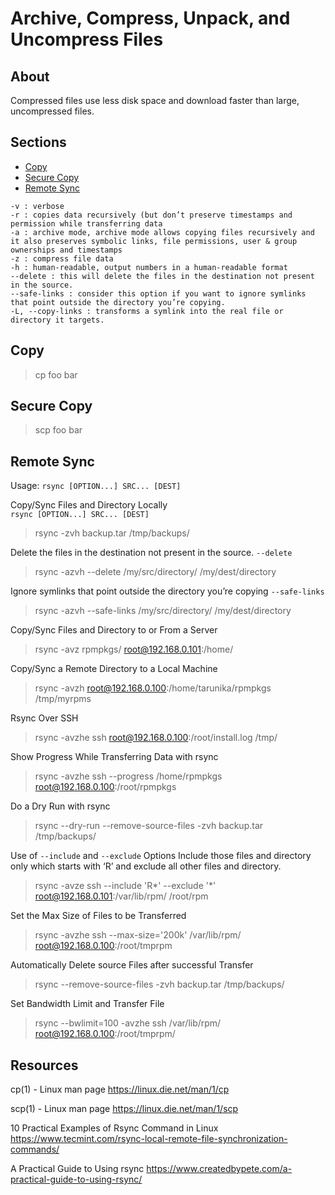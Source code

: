 # Archive, Compress, Unpack, and Uncompress Files

## About

Compressed files use less disk space and download faster than large, uncompressed files.

## Sections

- [Copy](#copy)
- [Secure Copy](#secure-copy)
- [Remote Sync](#remote-sync)

``` console
-v : verbose
-r : copies data recursively (but don’t preserve timestamps and permission while transferring data
-a : archive mode, archive mode allows copying files recursively and it also preserves symbolic links, file permissions, user & group ownerships and timestamps
-z : compress file data
-h : human-readable, output numbers in a human-readable format
--delete : this will delete the files in the destination not present in the source.
--safe-links : consider this option if you want to ignore symlinks that point outside the directory you’re copying.
-L, --copy-links : transforms a symlink into the real file or directory it targets.
```

## Copy

> cp foo bar

## Secure Copy

> scp foo bar

## Remote Sync

Usage: `rsync [OPTION...] SRC... [DEST]`

Copy/Sync Files and Directory Locally  
`rsync [OPTION...] SRC... [DEST]`  
> rsync -zvh backup.tar /tmp/backups/

Delete the files in the destination not present in the source. `--delete`
> rsync -azvh --delete /my/src/directory/ /my/dest/directory

Ignore symlinks that point outside the directory you’re copying `--safe-links`
> rsync -azvh --safe-links /my/src/directory/ /my/dest/directory

Copy/Sync Files and Directory to or From a Server
> rsync -avz rpmpkgs/ root@192.168.0.101:/home/

Copy/Sync a Remote Directory to a Local Machine
> rsync -avzh root@192.168.0.100:/home/tarunika/rpmpkgs /tmp/myrpms

Rsync Over SSH
> rsync -avzhe ssh root@192.168.0.100:/root/install.log /tmp/

Show Progress While Transferring Data with rsync
> rsync -avzhe ssh --progress /home/rpmpkgs root@192.168.0.100:/root/rpmpkgs

Do a Dry Run with rsync
> rsync --dry-run --remove-source-files -zvh backup.tar /tmp/backups/

Use of `--include` and `--exclude` Options
Include those files and directory only which starts with ‘R’ and exclude all other files and directory.
> rsync -avze ssh --include 'R*' --exclude '*' root@192.168.0.101:/var/lib/rpm/ /root/rpm

Set the Max Size of Files to be Transferred
> rsync -avzhe ssh --max-size='200k' /var/lib/rpm/ root@192.168.0.100:/root/tmprpm

Automatically Delete source Files after successful Transfer
> rsync --remove-source-files -zvh backup.tar /tmp/backups/

Set Bandwidth Limit and Transfer File
> rsync --bwlimit=100 -avzhe ssh  /var/lib/rpm/  root@192.168.0.100:/root/tmprpm/

## Resources

cp(1) - Linux man page
https://linux.die.net/man/1/cp

scp(1) - Linux man page
https://linux.die.net/man/1/scp

10 Practical Examples of Rsync Command in Linux
https://www.tecmint.com/rsync-local-remote-file-synchronization-commands/

A Practical Guide to Using rsync
https://www.createdbypete.com/a-practical-guide-to-using-rsync/